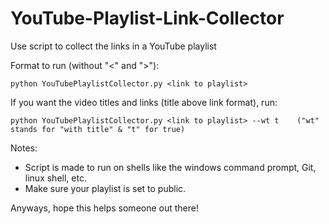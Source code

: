 # YouTube-Playlist-Link-Collector
Use script to collect the links in a YouTube playlist

Format to run (without "<" and ">"):

	python YouTubePlaylistCollector.py <link to playlist>

If you want the video titles and links (title above link format), run:

	python YouTubePlaylistCollector.py <link to playlist> --wt t	("wt" stands for "with title" & "t" for true)


Notes:
  - Script is made to run on shells like the windows command prompt, Git, linux shell, etc.
  - Make sure your playlist is set to public.

Anyways, hope this helps someone out there!

